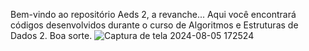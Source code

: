 Bem-vindo ao repositório Aeds 2, a revanche... Aqui você encontrará códigos desenvolvidos durante o curso de Algoritmos e Estruturas de Dados 2. Boa sorte.
![Captura de tela 2024-08-05 172524](https://github.com/user-attachments/assets/6849d956-80b2-41cd-9545-23ac765a9f90)
